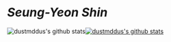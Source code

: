 # **_Seung-Yeon Shin_**

![dustmddus's github stats](https://github-readme-stats.vercel.app/api?username=dustmddus&show_icons=true)[![dustmddus's github stats](https://github-readme-stats.vercel.app/api/top-langs/?username=dustmddus&show_icons=true&hide_border=true&title_color=004386&icon_color=004386&layout=compact)](https://github.com/dustmddus)

